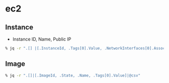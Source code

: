 # ec2

## Instance

- Instance ID, Name, Public IP

~~~bash
% jq -r ".[] |[.InstanceId, .Tags[0].Value, .NetworkInterfaces[0].Association.PublicIp, .ImageId] | @csv"
~~~


## Image

~~~bash
% jq -r ".[]|[.ImageId, .State, .Name, .Tags[0].Value]|@csv"
~~~